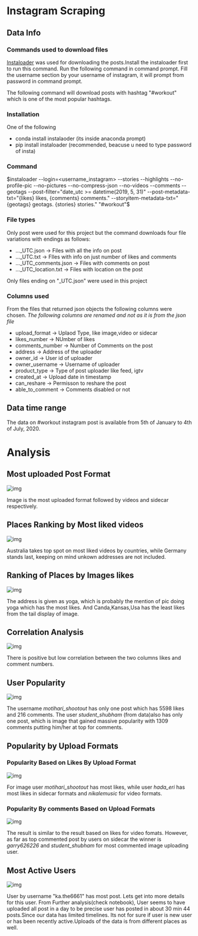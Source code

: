 # Instagram Scraping

## Data Info

### Commands used to download files 

[Instaloader](https://instaloader.github.io/) was used for downloading the posts.Install the instaloader first to run this command. Run the following command  in command prompt. Fill the username section by your username of instagram, it will prompt from password in command prompt. 

The following command will download posts with hashtag "#workout" which is one of the most popular hashtags. 

### Installation
 One of the following
 - conda install instalaoder (its inside anaconda prompt)
 - pip install instaloader (recommended, beacuse u need to type password of insta)
 
### Command

$instaloader --login=<username_instagram> --stories --highlights --no-profile-pic --no-pictures --no-compress-json --no-videos  --comments --geotags  --post-filter="date_utc >= datetime(2019, 5, 31)" --post-metadata-txt="{likes} likes, {comments} comments." --storyitem-metadata-txt=" {geotags} geotags. {stories} stories." "#workout"$

### File types
Only post were used for this project but the command downloads four file variations with endings as follows:
- ..._UTC.json -> Files with all the info on post
- ..._UTC.txt -> FIles with info on just number of likes and comments
- ..._UTC_comments.json -> Files with comments on post
- ..._UTC_location.txt -> Files with location on the post

Only files ending on "_UTC.json"  were used in this project
    
### Columns used
From the files that returned json objects the following columns were chosen.
*The following columns are renamed and not as it is from the json file*

-  upload_format -> Uplaod Type, like image,video or sidecar
- likes_number -> NUmber of likes
- comments_number -> Number of Comments on the post
- address -> Address of the uploader
- owner_id -> User id of uploader
- owner_username -> Username of uploader
- product_type -> Type of post uploader like feed, igtv
- created_at -> Upload date in timestamp
- can_reshare -> Permisson to reshare the post
- able_to_comment -> Comments disabled or not


## Data time range

The data on #workout instagram post is available from 5th of January to 4th of July, 2020.

# Analysis

## Most uploaded Post Format

![img](https://github.com/nibukdk/instagram-scraping/blob/master/Imgs/Uploaded%20Format%20Portions.png)

Image is the most uploaded format followed by videos and sidecar respectively.

## Places Ranking by Most liked videos

![img](https://github.com/nibukdk/instagram-scraping/blob/master/Imgs/Addresses%20by%20Like%20on%20Videos.png)

Australia takes top spot on most liked videos by countries, while Germany stands last, keeping on mind unkown addresses are not included.


## Ranking of Places by Images likes
![img](https://github.com/nibukdk/instagram-scraping/blob/master/Imgs/Addresses%20By%20Images%20likes.png)

The address is given as yoga, which is probably the mention of pic doing yoga which has the most likes. And Canda,Kansas,Usa has the least likes from the tail display of image.


## Correlation Analysis
![img](https://github.com/nibukdk/instagram-scraping/blob/master/Imgs/Correlation.png)

There is positive but low correlation between the two columns likes and comment numbers.

## User Popularity
 
![img](https://github.com/nibukdk/instagram-scraping/blob/master/Imgs/Avg%20Ranking%20Top%205%20users.png)

 The username *motihari_shootout* has only one post which has 5598 likes and 216 comments. The user *student_shubham* (from data)also has only one post, which is image that gained massive popularity with 1309 comments putting him/her at top for comments.

 ## Popularity by Upload Formats

### Popularity Based on Likes By Upload Format


![img](https://github.com/nibukdk/instagram-scraping/blob/master/Imgs/Users%20Likes%20By%20Upload.png)

 For image user *motihari_shootout* has most likes, while user *hada_eri* has most likes in sidecar formats and *nikalemusic* for video formats.


### Popularity By comments Based on Upload Formats

![img](https://github.com/nibukdk/instagram-scraping/blob/master/Imgs/User%20comments%20by%20Upload.png)


The result is similar to the result based on likes for video fomats. However, as far as top commented post by users on sidecar the winner is *garry626226* and *student_shubham* for most commented image uploading user.



## Most Active Users

![img](https://github.com/nibukdk/instagram-scraping/blob/master/Imgs/Most%20active%20users.png)

User by username "ka.the6661" has most post. Lets get into more details for this user. From Further analysis(check notebook), User seems to have uploaded all post in a day to be precise user has posted in about 30 min 44 posts.Since our data has limited timelines. Its not for sure if user is new user or has been recently active.Uploads of the data is from different places as well.